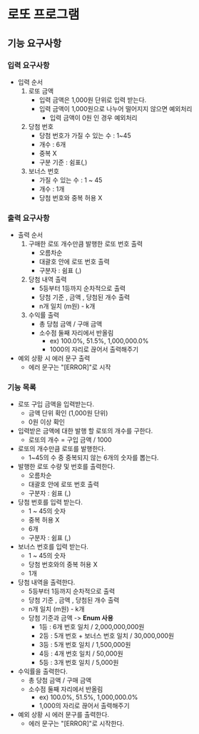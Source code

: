 # 로또 프로그램

## 기능 요구사항

### 입력 요구사항
- 입력 순서
  1. 로또 금액
     - 입력 금액은 1,000원 단위로 입력 받는다.
     - 입력 금액이 1,000원으로 나누어 떨어지지 않으면 예외처리
       - 입력 금액이 0원 인 경우 예외처리
  2. 당첨 번호
      - 당첨 번호가 가질 수 있는 수 :  1~45
      - 개수 : 6개
      - 중복 X
      - 구분 기준 : 쉼표(,)
  3. 보너스 번호
      - 가질 수 있는 수 : 1 ~ 45
      - 개수 : 1개
      - 당첨 번호와 중복 허용 X

### 출력 요구사항
- 출력 순서
  1. 구매한 로또 개수만큼 발행한 로또 번호 출력
     - 오름차순
     - 대괄호 안에 로또 번호 출력
     - 구분자 : 쉼표 (,)
  2. 당첨 내역 출력 
     - 5등부터 1등까지 순차적으로 출력
     - 당첨 기준 , 금액 , 당첨된 개수 출력
     - n개 일치 (m원) - k개
  3. 수익률 출력
     - 총 당첨 금액 / 구매 금액
     - 소수점 둘째 자리에서 반올림
       - ex) 100.0%, 51.5%, 1,000,000.0%
       - 1000의 자리로 끊어서 출력해주기
- 예외 상황 시 에러 문구 출력
  - 에러 문구는 "[ERROR]"로 시작

### 기능 목록
- 로또 구입 금액을 입력받는다. 
    - 금액 단위 확인 (1,000원 단위)
    - 0원 이상 확인
- 입력받은 금액에 대한 발행 할 로또의 개수를 구한다.
    - 로또의 개수 = 구입 금액 / 1000
- 로또의 개수만큼 로또를 발행한다.
    - 1~45의 수 중 중복되지 않는 6개의 숫자를 뽑는다.
- 발행한 로또 수량 및 번호를 출력한다.
   - 오름차순
   - 대괄호 안에 로또 번호 출력
   - 구분자 : 쉼표 (,)
- 당첨 번호를 입력 받는다.
    - 1 ~ 45의 숫자
    - 중복 허용 X
    - 6개
    - 구분자 : 쉼표 (,)
- 보너스 번호를 입력 받는다.
    - 1 ~ 45의 숫자
    - 당첨 번호와의 중복 허용 X
    - 1개
- 당첨 내역을 출력한다.
    - 5등부터 1등까지 순차적으로 출력
    - 당첨 기준 , 금액 , 당첨된 개수 출력
    - n개 일치 (m원) - k개
    -  당첨 기준과 금액 -> **Enum 사용**
        - 1등 : 6개 번호 일치 / 2,000,000,000원
        - 2등 : 5개 번호 + 보너스 번호 일치 / 30,000,000원
        - 3등 : 5개 번호 일치 / 1,500,000원
        - 4등 : 4개 번호 일치 / 50,000원
        - 5등 : 3개 번호 일치 / 5,000원
- 수익률을 출력한다.
    - 총 당첨 금액 / 구매 금액
    - 소수점 둘째 자리에서 반올림
        - ex) 100.0%, 51.5%, 1,000,000.0%
        - 1,000의 자리로 끊어서 출력해주기
- 예외 상황 시 에러 문구를 출력한다.
    - 에러 문구는 "[ERROR]"로 시작한다.